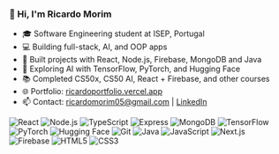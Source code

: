 ### 👋 Hi, I'm Ricardo Morim

- 🎓 Software Engineering student at ISEP, Portugal
- 💻 Building full-stack, AI, and OOP apps
- 🚀 Built projects with React, Node.js, Firebase, MongoDB and Java
- 🤖 Exploring AI with TensorFlow, PyTorch, and Hugging Face
- 📚 Completed CS50x, CS50 AI, React + Firebase, and other courses
- 🌐 Portfolio: [ricardoportfolio.vercel.app](https://ricardoportfolio.vercel.app)
- 📫 Contact: ricardomorim05@gmail.com | [LinkedIn](https://www.linkedin.com/in/ricardo-morim-208368251/)


![React](https://img.shields.io/badge/React-61DAFB?logo=react&logoColor=black)
![Node.js](https://img.shields.io/badge/Node.js-339933?logo=node.js&logoColor=white)
![TypeScript](https://img.shields.io/badge/TypeScript-3178C6?logo=typescript&logoColor=white)
![Express](https://img.shields.io/badge/Express-000000?logo=express&logoColor=white)
![MongoDB](https://img.shields.io/badge/MongoDB-47A248?logo=mongodb&logoColor=white)
![TensorFlow](https://img.shields.io/badge/TensorFlow-FF6F00?logo=tensorflow&logoColor=white)
![PyTorch](https://img.shields.io/badge/PyTorch-EE4C2C?logo=pytorch&logoColor=white)
![Hugging Face](https://img.shields.io/badge/Hugging_Face-FF8C00?logo=huggingface&logoColor=white)
![Git](https://img.shields.io/badge/Git-F05032?logo=git&logoColor=white)
![Java](https://img.shields.io/badge/Java-007396?logo=java&logoColor=white)
![JavaScript](https://img.shields.io/badge/JavaScript-F7DF1E?logo=javascript&logoColor=black)
![Next.js](https://img.shields.io/badge/Next.js-000000?logo=next.js&logoColor=white)
![Firebase](https://img.shields.io/badge/Firebase-FFCA28?logo=firebase&logoColor=black)
![HTML5](https://img.shields.io/badge/HTML5-E34F26?logo=html5&logoColor=white)
![CSS3](https://img.shields.io/badge/CSS3-1572B6?logo=css3&logoColor=white)
